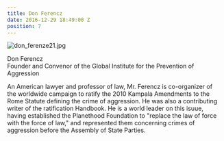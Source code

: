```yaml
---
title: Don Ferencz
date: 2016-12-29 18:49:00 Z
position: 7
---
```


![don_ferenze21.jpg](/uploads/don_ferenze21.jpg)

Don Ferencz <br> Founder and Convenor of the Global Institute for the Prevention of Aggression

 
An American lawyer and professor of law, Mr. Ferencz is co-organizer of the worldwide campaign to ratify the 2010 Kampala Amendments to the Rome Statute defining the crime of aggression. He was also a contributing writer of the ratification Handbook. He is a world leader on this isuue, having established the Planethood Foundation to "replace the law of force with the force of law," and represented them concerning crimes of aggression before the Assembly of State Parties.
